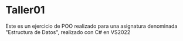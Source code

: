 # Taller01
Este es un ejercicio de POO realizado para una asignatura denominada "Estructura de Datos", realizado con C# en VS2022
